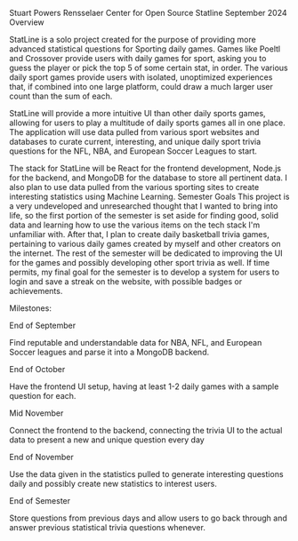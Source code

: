 Stuart Powers
Rensselaer Center for Open Source
Statline
September 2024
Overview

StatLine is a solo project created for the purpose of providing more advanced statistical questions for Sporting daily games. Games like Poeltl and Crossover provide users with daily games for sport, asking you to guess the player or pick the top 5 of some certain stat, in order. The various daily sport games provide users with isolated, unoptimized experiences that, if combined into one large platform, could draw a much larger user count than the sum of each.

StatLine will provide a more intuitive UI than other daily sports games, allowing for users to play a multitude of daily sports games all in one place. The application will use data pulled from various sport websites and databases to curate current, interesting, and unique daily sport trivia questions for the NFL, NBA, and European Soccer Leagues to start. 

The stack for StatLine will be React for the frontend development, Node.js for the backend, and MongoDB for the database to store all pertinent data. I also plan to use data pulled from the various sporting sites to create interesting statistics using Machine Learning.
Semester Goals
This project is a very undeveloped and unresearched thought that I wanted to bring into life, so the first portion of the semester is set aside for finding good, solid data and learning how to use the various items on the tech stack I'm unfamiliar with. After that, I plan to create daily basketball trivia games,  pertaining to various daily games created by myself and other creators on the internet. The rest of the semester will be dedicated to improving the UI for the games and possibly developing other sport trivia as well. If time permits, my final goal for the semester is to develop a system for users to login and save a streak on the website, with possible badges or achievements.

Milestones:

End of September

Find reputable and understandable data for NBA, NFL, and European Soccer leagues and parse it into a MongoDB backend.

End of October

Have the frontend UI setup, having at least 1-2 daily games with a sample question for each.

Mid November

Connect the frontend to the backend, connecting the trivia UI to the actual data to present a new and unique question every day

End of November

Use the data given in the statistics pulled to generate interesting questions daily and possibly create new statistics to interest users.

End of Semester

Store questions from previous days and allow users to go back through and answer previous statistical trivia questions whenever.




